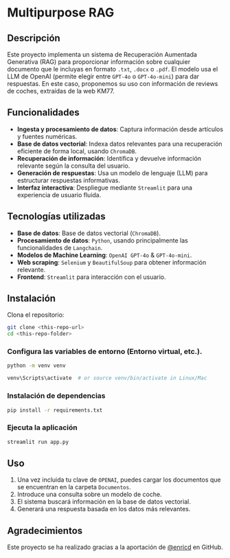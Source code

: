 # Multipurpose RAG

## Descripción

Este proyecto implementa un sistema de Recuperación Aumentada Generativa (RAG) para proporcionar información sobre cualquier documento que le incluyas en formato `.txt`, `.docx` o `.pdf`. El modelo usa el LLM de OpenAI (permite elegir entre `GPT-4o` o `GPT-4o-mini`) para dar respuestas. En este caso, proponemos su uso con información de reviews de coches, extraídas de la web KM77.

## Funcionalidades

- **Ingesta y procesamiento de datos**: Captura información desde artículos y fuentes numéricas.
- **Base de datos vectorial**: Indexa datos relevantes para una recuperación eficiente de forma local, usando `ChromaDB`.
- **Recuperación de información**: Identifica y devuelve información relevante según la consulta del usuario.
- **Generación de respuestas**: Usa un modelo de lenguaje (LLM) para estructurar respuestas informativas.
- **Interfaz interactiva**: Despliegue mediante `Streamlit` para una experiencia de usuario fluida.

## Tecnologías utilizadas

- **Base de datos**: Base de datos vectorial (`ChromaDB`).
- **Procesamiento de datos**: `Python`, usando principalmente las funcionalidades de `Langchain`.
- **Modelos de Machine Learning**: `OpenAI GPT-4o` & `GPT-4o-mini`.
- **Web scraping**: `Selenium` y `BeautifulSoup` para obtener información relevante.
- **Frontend**: `Streamlit` para interacción con el usuario.

## Instalación

Clona el repositorio:

```bash
git clone <this-repo-url>
cd <this-repo-folder>
```
### Configura las variables de entorno (Entorno virtual, etc.).

```bash
python -m venv venv

venv\Scripts\activate  # or source venv/bin/activate in Linux/Mac

```

### Instalación de dependencias

```bash
pip install -r requirements.txt
```

### Ejecuta la aplicación

```bash
streamlit run app.py  
```

## Uso

1. Una vez incluida tu clave de `OPENAI`, puedes cargar los documentos que se encuentran en la carpeta `Documentos`.
2. Introduce una consulta sobre un modelo de coche.
3. El sistema buscará información en la base de datos vectorial.
4. Generará una respuesta basada en los datos más relevantes.

## Agradecimientos

Este proyecto se ha realizado gracias a la aportación de [@enricd](https://github.com/enricd) en GitHub.
